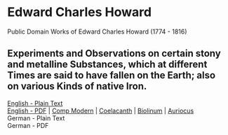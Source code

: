 # Edward Charles Howard

Public Domain Works of Edward Charles Howard (1774 - 1816)

## Experiments and Observations on certain stony and metalline Substances, which at different Times are said to have fallen on the Earth; also on various Kinds of native Iron.

[English - Plain Text](experiments-observations-stony-metalline-substances-fallen-on-earth-native-iron/full-text-english.md)  
[English - PDF](https://cdn.solaranamnesis.com/Howard/howard_meteorites_1802_english.pdf) | [Comp Modern](https://cdn.solaranamnesis.com/Howard/howard_meteorites_1802_english_compmodern.pdf) | [Coelacanth](https://cdn.solaranamnesis.com/Howard/howard_meteorites_1802_english_coelacanth.pdf) | [Biolinum](https://cdn.solaranamnesis.com/Howard/howard_meteorites_1802_english_biolinum.pdf) | [Auriocus](https://cdn.solaranamnesis.com/Howard/howard_meteorites_1802_english_aurical.pdf)  
German - Plain Text  
German - PDF  

